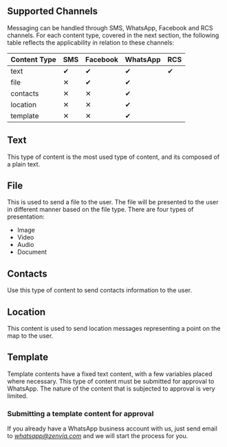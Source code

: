 ## Supported Channels

Messaging can be handled through SMS, WhatsApp, Facebook and RCS channels. For each content type, covered in the next section, the following table reflects the applicability in relation to these channels:

| Content Type | SMS      | Facebook | WhatsApp | RCS      |
|:-------------|:---------|:---------|:---------|:---------|
| text         | &#10004; | &#10004; | &#10004; | &#10004; |
| file         | &#10005; | &#10004; | &#10004; |          |
| contacts     | &#10005; | &#10005; | &#10004; |          |
| location     | &#10005; | &#10005; | &#10004; |          |
| template     | &#10005; | &#10005; | &#10004; |          |

## Text
This type of content is the most used type of content, and its composed of a plain text.

<SchemaDefinition schemaRef="#/components/schemas/content.text" showWriteOnly="true" />

## File
This is used to send a file to the user. The file will be presented to the user in different manner based on the file type. There are four types of presentation:
* Image
* Video
* Audio
* Document

<SchemaDefinition schemaRef="#/components/schemas/content.file" />

## Contacts
Use this type of content to send contacts information to the user.

<SchemaDefinition schemaRef="#/components/schemas/content.contacts" />

## Location
This content is used to send location messages representing a point on the map to the user.

<SchemaDefinition schemaRef="#/components/schemas/content.location" />

## Template
Template contents have a fixed text content, with a few variables placed where necessary. This type of content must be submitted for approval to WhatsApp. The nature of the content that is subjected to approval is very limited.

<SchemaDefinition schemaRef="#/components/schemas/content.template" />

### Submitting a template content for approval
If you already have a WhatsApp business account with us, just send email to *whatsapp@zenvia.com* and we will start the process for you.

